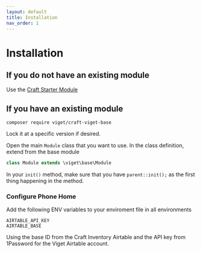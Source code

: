 ```yaml
---
layout: default
title: Installation
nav_order: 1
---
```


# Installation

## If you do not have an existing module

Use the [Craft Starter Module](https://github.com/vigetlabs/craft-starter-module)

## If you have an existing module

```
composer require viget/craft-viget-base
```

Lock it at a specific version if desired.

Open the main `Module` class that you want to use. In the class definition, extend from the base module

```php
class Module extends \viget\base\Module
```

In your `init()` method, make sure that you have `parent::init();` as the first thing happening in the method.

### Configure Phone Home

Add the following ENV variables to your enviroment file in all environments

```
AIRTABLE_API_KEY
AIRTABLE_BASE
```

Using the base ID from the Craft Inventory Airtable and the API key from 1Password for the Viget Airtable account.
